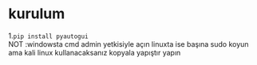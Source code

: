 # kurulum
1.`pip install pyautogui` </br>
NOT :windowsta cmd admin yetkisiyle açın linuxta ise başına sudo koyun ama kali linux kullanacaksanız kopyala yapıştır yapın
